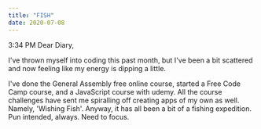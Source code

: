 ```yaml
---
title: "FISH"
date: 2020-07-08
---
```


3:34 PM
Dear Diary,

I've thrown myself into coding this past month, but I've been a bit scattered and now feeling like my energy is dipping a little.

I've done the General Assembly free online course, started a Free Code Camp course, and a JavaScript course with udemy. 
All the course challenges have sent me spiralling off creating apps of my own as well. Namely, 'Wishing Fish'.
Anyway, it has all been a bit of a fishing expedition. Pun intended, always. Need to focus.
